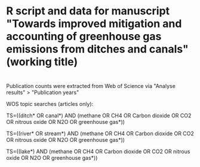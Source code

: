 # R script and data for manuscript "Towards improved mitigation and accounting of greenhouse gas emissions from ditches and canals" (working title)
#
Publication counts were extracted from Web of Science via "Analyse results" > "Publication years"

WOS topic searches (articles only): 

TS=((ditch* OR canal*) AND (methane OR CH4 OR Carbon dioxide OR CO2 OR nitrous oxide OR N2O OR greenhouse gas*))

TS=((river* OR stream*) AND (methane OR CH4 OR Carbon dioxide OR CO2 OR nitrous oxide OR N2O OR greenhouse gas*))

TS=((lake*) AND (methane OR CH4 OR Carbon dioxide OR CO2 OR nitrous oxide OR N2O OR greenhouse gas*))
